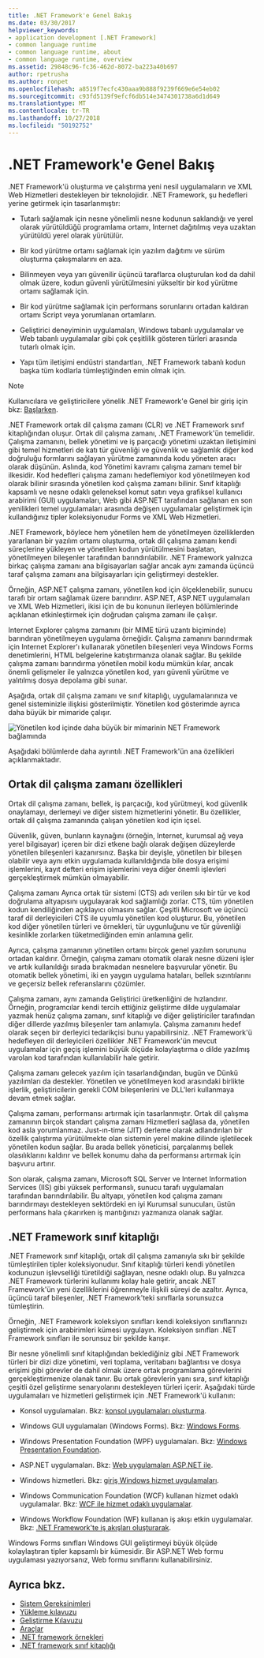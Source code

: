 ```yaml
---
title: .NET Framework'e Genel Bakış
ms.date: 03/30/2017
helpviewer_keywords:
- application development [.NET Framework]
- common language runtime
- common language runtime, about
- common language runtime, overview
ms.assetid: 29848c96-fc36-462d-8072-ba223a40b697
author: rpetrusha
ms.author: ronpet
ms.openlocfilehash: a8519f7ecfc430aaa9b888f9239f669e6e54eb02
ms.sourcegitcommit: c93fd5139f9efcf6db514e3474301738a6d1d649
ms.translationtype: MT
ms.contentlocale: tr-TR
ms.lasthandoff: 10/27/2018
ms.locfileid: "50192752"
---
```

# <a name="overview-of-the-net-framework"></a>.NET Framework'e Genel Bakış

.NET Framework'ü oluşturma ve çalıştırma yeni nesil uygulamaların ve XML Web Hizmetleri destekleyen bir teknolojidir. .NET Framework, şu hedefleri yerine getirmek için tasarlanmıştır:

- Tutarlı sağlamak için nesne yönelimli nesne kodunun saklandığı ve yerel olarak yürütüldüğü programlama ortamı, Internet dağıtılmış veya uzaktan yürütüldü yerel olarak yürütülür.

- Bir kod yürütme ortamı sağlamak için yazılım dağıtımı ve sürüm oluşturma çakışmalarını en aza.

- Bilinmeyen veya yarı güvenilir üçüncü taraflarca oluşturulan kod da dahil olmak üzere, kodun güvenli yürütülmesini yükseltir bir kod yürütme ortamı sağlamak için.

- Bir kod yürütme sağlamak için performans sorunlarını ortadan kaldıran ortamı Script veya yorumlanan ortamların.

- Geliştirici deneyiminin uygulamaları, Windows tabanlı uygulamalar ve Web tabanlı uygulamalar gibi çok çeşitlilik gösteren türleri arasında tutarlı olmak için.

- Yapı tüm iletişimi endüstri standartları, .NET Framework tabanlı kodun başka tüm kodlarla tümleştiğinden emin olmak için.

> [!NOTE]
> Kullanıcılara ve geliştiricilere yönelik .NET Framework'e Genel bir giriş için bkz: [Başlarken](../../../docs/framework/get-started/index.md).

.NET Framework ortak dil çalışma zamanı (CLR) ve .NET Framework sınıf kitaplığından oluşur. Ortak dil çalışma zamanı, .NET Framework'ün temelidir. Çalışma zamanını, bellek yönetimi ve iş parçacığı yönetimi uzaktan iletişimini gibi temel hizmetleri de katı tür güvenliği ve güvenlik ve sağlamlık diğer kod doğruluğu formlarını sağlayan yürütme zamanında kodu yöneten aracı olarak düşünün. Aslında, kod Yönetimi kavramı çalışma zamanı temel bir ilkesidir. Kod hedefleri çalışma zamanı hedeflemiyor kod yönetilmeyen kod olarak bilinir sırasında yönetilen kod çalışma zamanı bilinir. Sınıf kitaplığı kapsamlı ve nesne odaklı geleneksel komut satırı veya grafiksel kullanıcı arabirimi (GUI) uygulamaları, Web gibi ASP.NET tarafından sağlanan en son yenilikleri temel uygulamaları arasında değişen uygulamalar geliştirmek için kullandığınız tipler koleksiyonudur Forms ve XML Web Hizmetleri.

.NET Framework, böylece hem yönetilen hem de yönetilmeyen özelliklerden yararlanan bir yazılım ortamı oluşturma, ortak dil çalışma zamanı kendi süreçlerine yükleyen ve yönetilen kodun yürütülmesini başlatan, yönetilmeyen bileşenler tarafından barındırılabilir. .NET Framework yalnızca birkaç çalışma zamanı ana bilgisayarları sağlar ancak aynı zamanda üçüncü taraf çalışma zamanı ana bilgisayarları için geliştirmeyi destekler.

Örneğin, ASP.NET çalışma zamanı, yönetilen kod için ölçeklenebilir, sunucu tarafı bir ortam sağlamak üzere barındırır. ASP.NET, ASP.NET uygulamaları ve XML Web Hizmetleri, ikisi için de bu konunun ilerleyen bölümlerinde açıklanan etkinleştirmek için doğrudan çalışma zamanı ile çalışır.

Internet Explorer çalışma zamanını (bir MIME türü uzantı biçiminde) barındıran yönetilmeyen uygulama örneğidir. Çalışma zamanını barındırmak için Internet Explorer'ı kullanarak yönetilen bileşenleri veya Windows Forms denetimlerini, HTML belgelerine katıştırmanıza olanak sağlar. Bu şekilde çalışma zamanı barındırma yönetilen mobil kodu mümkün kılar, ancak önemli gelişmeler ile yalnızca yönetilen kod, yarı güvenli yürütme ve yalıtılmış dosya depolama gibi sunar.

Aşağıda, ortak dil çalışma zamanı ve sınıf kitaplığı, uygulamalarınıza ve genel sisteminizle ilişkisi gösterilmiştir. Yönetilen kod gösterimde ayrıca daha büyük bir mimaride çalışır.

![Yönetilen kod içinde daha büyük bir mimarinin](../../../docs/framework/get-started/media/circle.gif "daire") NET Framework bağlamında

Aşağıdaki bölümlerde daha ayrıntılı .NET Framework'ün ana özellikleri açıklanmaktadır.

## <a name="features-of-the-common-language-runtime"></a>Ortak dil çalışma zamanı özellikleri

Ortak dil çalışma zamanı, bellek, iş parçacığı, kod yürütmeyi, kod güvenlik onaylamayı, derlemeyi ve diğer sistem hizmetlerini yönetir. Bu özellikler, ortak dil çalışma zamanında çalışan yönetilen kod için içsel.

Güvenlik, güven, bunların kaynağını (örneğin, Internet, kurumsal ağ veya yerel bilgisayar) içeren bir dizi etkene bağlı olarak değişen düzeylerde yönetilen bileşenleri kazanırsınız. Başka bir deyişle, yönetilen bir bileşen olabilir veya aynı etkin uygulamada kullanıldığında bile dosya erişimi işlemlerini, kayıt defteri erişim işlemlerini veya diğer önemli işlevleri gerçekleştirmek mümkün olmayabilir.

Çalışma zamanı Ayrıca ortak tür sistemi (CTS) adı verilen sıkı bir tür ve kod doğrulama altyapısını uygulayarak kod sağlamlığı zorlar. CTS, tüm yönetilen kodun kendiliğinden açıklayıcı olmasını sağlar. Çeşitli Microsoft ve üçüncü taraf dil derleyicileri CTS ile uyumlu yönetilen kod oluşturur. Bu, yönetilen kod diğer yönetilen türleri ve örnekleri, tür uygunluğunu ve tür güvenliği kesinlikle zorlarken tüketmediğinden emin anlamına gelir.

Ayrıca, çalışma zamanının yönetilen ortamı birçok genel yazılım sorununu ortadan kaldırır. Örneğin, çalışma zamanı otomatik olarak nesne düzeni işler ve artık kullanıldığı sırada bırakmadan nesnelere başvurular yönetir. Bu otomatik bellek yönetimi, iki en yaygın uygulama hataları, bellek sızıntılarını ve geçersiz bellek referanslarını çözümler.

Çalışma zamanı, aynı zamanda Geliştirici üretkenliğini de hızlandırır. Örneğin, programcılar kendi tercih ettiğiniz geliştirme dilde uygulamalar yazmak henüz çalışma zamanı, sınıf kitaplığı ve diğer geliştiriciler tarafından diğer dillerde yazılmış bileşenler tam anlamıyla. Çalışma zamanını hedef olarak seçen bir derleyici tedarikçisi bunu yapabilirsiniz. .NET Framework'ü hedefleyen dil derleyicileri özellikler .NET Framework'ün mevcut uygulamalar için geçiş işlemini büyük ölçüde kolaylaştırma o dilde yazılmış varolan kod tarafından kullanılabilir hale getirir.

Çalışma zamanı gelecek yazılım için tasarlandığından, bugün ve Dünkü yazılımları da destekler. Yönetilen ve yönetilmeyen kod arasındaki birlikte işlerlik, geliştiricilerin gerekli COM bileşenlerini ve DLL'leri kullanmaya devam etmek sağlar.

Çalışma zamanı, performansı artırmak için tasarlanmıştır. Ortak dil çalışma zamanının birçok standart çalışma zamanı Hizmetleri sağlasa da, yönetilen kod asla yorumlanmaz. Just-ın-time (JIT) derleme olarak adlandırılan bir özellik çalıştırma yürütülmekte olan sistemin yerel makine dilinde işletilecek yönetilen kodun sağlar. Bu arada bellek yöneticisi, parçalanmış bellek olasılıklarını kaldırır ve bellek konumu daha da performansı artırmak için başvuru artırır.

Son olarak, çalışma zamanı, Microsoft SQL Server ve Internet Information Services (IIS) gibi yüksek performanslı, sunucu tarafı uygulamaları tarafından barındırılabilir. Bu altyapı, yönetilen kod çalışma zamanı barındırmayı destekleyen sektördeki en iyi Kurumsal sunucuları, üstün performans hala çıkarırken iş mantığınızı yazmanıza olanak sağlar.

## <a name="net-framework-class-library"></a>.NET Framework sınıf kitaplığı

.NET Framework sınıf kitaplığı, ortak dil çalışma zamanıyla sıkı bir şekilde tümleştirilen tipler koleksiyonudur. Sınıf kitaplığı türleri kendi yönetilen kodunuzun işlevselliği türetildiği sağlayan, nesne odaklı olup. Bu yalnızca .NET Framework türlerini kullanımı kolay hale getirir, ancak .NET Framework'ün yeni özelliklerini öğrenmeyle ilişkili süreyi de azaltır. Ayrıca, üçüncü taraf bileşenler, .NET Framework'teki sınıflarla sorunsuzca tümleştirin.

Örneğin, .NET Framework koleksiyon sınıfları kendi koleksiyon sınıflarınızı geliştirmek için arabirimleri kümesi uygulayın. Koleksiyon sınıfları .NET Framework sınıfları ile sorunsuz bir şekilde karışır.

Bir nesne yönelimli sınıf kitaplığından beklediğiniz gibi .NET Framework türleri bir dizi dize yönetimi, veri toplama, veritabanı bağlantısı ve dosya erişimi gibi görevler de dahil olmak üzere ortak programlama görevlerini gerçekleştirmenize olanak tanır. Bu ortak görevlerin yanı sıra, sınıf kitaplığı çeşitli özel geliştirme senaryolarını destekleyen türleri içerir. Aşağıdaki türde uygulamaları ve hizmetleri geliştirmek için .NET Framework'ü kullanın:

- Konsol uygulamaları. Bkz: [konsol uygulamaları oluşturma](../../../docs/standard/building-console-apps.md).

- Windows GUI uygulamaları (Windows Forms). Bkz: [Windows Forms](../../../docs/framework/winforms/index.md).

- Windows Presentation Foundation (WPF) uygulamaları. Bkz: [Windows Presentation Foundation](../../../docs/framework/wpf/index.md).

- ASP.NET uygulamaları. Bkz: [Web uygulamaları ASP.NET ile](../../../docs/framework/develop-web-apps-with-aspnet.md).

- Windows hizmetleri. Bkz: [giriş Windows hizmet uygulamaları](../../../docs/framework/windows-services/introduction-to-windows-service-applications.md).

- Windows Communication Foundation (WCF) kullanan hizmet odaklı uygulamalar. Bkz: [WCF ile hizmet odaklı uygulamalar](../../../docs/framework/wcf/index.md).

- Windows Workflow Foundation (WF) kullanan iş akışı etkin uygulamalar. Bkz: [.NET Framework'te iş akışları oluşturarak](https://msdn.microsoft.com/library/cbf3880f-dc7b-466d-b808-1109b1223f4a).

Windows Forms sınıfları Windows GUI geliştirmeyi büyük ölçüde kolaylaştıran tipler kapsamlı bir kümesidir. Bir ASP.NET Web formu uygulaması yazıyorsanız, Web formu sınıflarını kullanabilirsiniz.

## <a name="see-also"></a>Ayrıca bkz.

- [Sistem Gereksinimleri](../../../docs/framework/get-started/system-requirements.md)   
- [Yükleme kılavuzu](../../../docs/framework/install/index.md)   
- [Geliştirme Kılavuzu](../../../docs/framework/development-guide.md)   
- [Araçlar](../../../docs/framework/tools/index.md)   
- [.NET framework örnekleri](https://msdn.microsoft.com/library/177055f8-4a1f-43e7-aee6-995c196079b1)   
- [.NET framework sınıf kitaplığı](https://go.microsoft.com/fwlink/?LinkID=227195)
